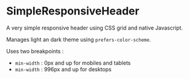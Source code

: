 # SimpleResponsiveHeader

A very simple responsive header using CSS grid and native Javascript.

Manages light an dark theme using `prefers-color-scheme`.

Uses two breakpoints :
- `min-width` : 0px and up for mobiles and tablets
- `min-width` : 996px and up for desktops
